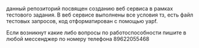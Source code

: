 данный репозиторий посвящен созданию веб сервиса в рамках тестового задания. 
В веб сервисе выполнены все условия тз, есть файл тестовых запросов, код отформатирован с помощью yapf. 

Если возникнут какие либо вопросы по работоспособности пишите в любой мессенджер по номеру телефона 89622055468
 
